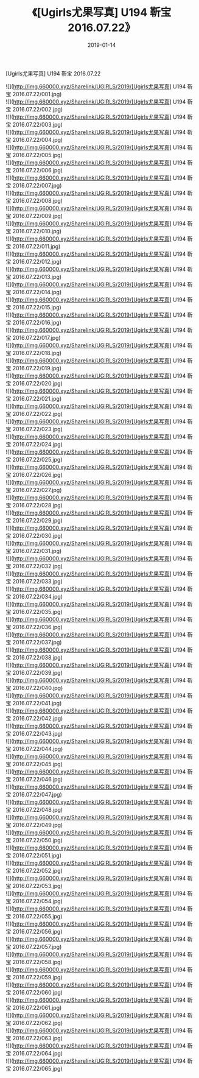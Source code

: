 ﻿---
layout: post
title:  《[Ugirls尤果写真] U194 靳宝 2016.07.22》
date:   2019-01-14
img: http://img.660000.xyz/Sharelink/UGIRLS/2019/[Ugirls尤果写真] U194 靳宝 2016.07.22/000.jpg
categories: [美女, 清纯, 唯美]
---

[Ugirls尤果写真] U194 靳宝 2016.07.22

 ![](http://img.660000.xyz/Sharelink/UGIRLS/2019/[Ugirls尤果写真] U194 靳宝 2016.07.22/001.jpg) <br>![](http://img.660000.xyz/Sharelink/UGIRLS/2019/[Ugirls尤果写真] U194 靳宝 2016.07.22/002.jpg) <br>![](http://img.660000.xyz/Sharelink/UGIRLS/2019/[Ugirls尤果写真] U194 靳宝 2016.07.22/003.jpg) <br>![](http://img.660000.xyz/Sharelink/UGIRLS/2019/[Ugirls尤果写真] U194 靳宝 2016.07.22/004.jpg) <br>![](http://img.660000.xyz/Sharelink/UGIRLS/2019/[Ugirls尤果写真] U194 靳宝 2016.07.22/005.jpg) <br>![](http://img.660000.xyz/Sharelink/UGIRLS/2019/[Ugirls尤果写真] U194 靳宝 2016.07.22/006.jpg) <br>![](http://img.660000.xyz/Sharelink/UGIRLS/2019/[Ugirls尤果写真] U194 靳宝 2016.07.22/007.jpg) <br>![](http://img.660000.xyz/Sharelink/UGIRLS/2019/[Ugirls尤果写真] U194 靳宝 2016.07.22/008.jpg) <br>![](http://img.660000.xyz/Sharelink/UGIRLS/2019/[Ugirls尤果写真] U194 靳宝 2016.07.22/009.jpg) <br>![](http://img.660000.xyz/Sharelink/UGIRLS/2019/[Ugirls尤果写真] U194 靳宝 2016.07.22/010.jpg) <br>![](http://img.660000.xyz/Sharelink/UGIRLS/2019/[Ugirls尤果写真] U194 靳宝 2016.07.22/011.jpg) <br>![](http://img.660000.xyz/Sharelink/UGIRLS/2019/[Ugirls尤果写真] U194 靳宝 2016.07.22/012.jpg) <br>![](http://img.660000.xyz/Sharelink/UGIRLS/2019/[Ugirls尤果写真] U194 靳宝 2016.07.22/013.jpg) <br>![](http://img.660000.xyz/Sharelink/UGIRLS/2019/[Ugirls尤果写真] U194 靳宝 2016.07.22/014.jpg) <br>![](http://img.660000.xyz/Sharelink/UGIRLS/2019/[Ugirls尤果写真] U194 靳宝 2016.07.22/015.jpg) <br>![](http://img.660000.xyz/Sharelink/UGIRLS/2019/[Ugirls尤果写真] U194 靳宝 2016.07.22/016.jpg) <br>![](http://img.660000.xyz/Sharelink/UGIRLS/2019/[Ugirls尤果写真] U194 靳宝 2016.07.22/017.jpg) <br>![](http://img.660000.xyz/Sharelink/UGIRLS/2019/[Ugirls尤果写真] U194 靳宝 2016.07.22/018.jpg) <br>![](http://img.660000.xyz/Sharelink/UGIRLS/2019/[Ugirls尤果写真] U194 靳宝 2016.07.22/019.jpg) <br>![](http://img.660000.xyz/Sharelink/UGIRLS/2019/[Ugirls尤果写真] U194 靳宝 2016.07.22/020.jpg) <br>![](http://img.660000.xyz/Sharelink/UGIRLS/2019/[Ugirls尤果写真] U194 靳宝 2016.07.22/021.jpg) <br>![](http://img.660000.xyz/Sharelink/UGIRLS/2019/[Ugirls尤果写真] U194 靳宝 2016.07.22/022.jpg) <br>![](http://img.660000.xyz/Sharelink/UGIRLS/2019/[Ugirls尤果写真] U194 靳宝 2016.07.22/023.jpg) <br>![](http://img.660000.xyz/Sharelink/UGIRLS/2019/[Ugirls尤果写真] U194 靳宝 2016.07.22/024.jpg) <br>![](http://img.660000.xyz/Sharelink/UGIRLS/2019/[Ugirls尤果写真] U194 靳宝 2016.07.22/025.jpg) <br>![](http://img.660000.xyz/Sharelink/UGIRLS/2019/[Ugirls尤果写真] U194 靳宝 2016.07.22/026.jpg) <br>![](http://img.660000.xyz/Sharelink/UGIRLS/2019/[Ugirls尤果写真] U194 靳宝 2016.07.22/027.jpg) <br>![](http://img.660000.xyz/Sharelink/UGIRLS/2019/[Ugirls尤果写真] U194 靳宝 2016.07.22/028.jpg) <br>![](http://img.660000.xyz/Sharelink/UGIRLS/2019/[Ugirls尤果写真] U194 靳宝 2016.07.22/029.jpg) <br>![](http://img.660000.xyz/Sharelink/UGIRLS/2019/[Ugirls尤果写真] U194 靳宝 2016.07.22/030.jpg) <br>![](http://img.660000.xyz/Sharelink/UGIRLS/2019/[Ugirls尤果写真] U194 靳宝 2016.07.22/031.jpg) <br>![](http://img.660000.xyz/Sharelink/UGIRLS/2019/[Ugirls尤果写真] U194 靳宝 2016.07.22/032.jpg) <br>![](http://img.660000.xyz/Sharelink/UGIRLS/2019/[Ugirls尤果写真] U194 靳宝 2016.07.22/033.jpg) <br>![](http://img.660000.xyz/Sharelink/UGIRLS/2019/[Ugirls尤果写真] U194 靳宝 2016.07.22/034.jpg) <br>![](http://img.660000.xyz/Sharelink/UGIRLS/2019/[Ugirls尤果写真] U194 靳宝 2016.07.22/035.jpg) <br>![](http://img.660000.xyz/Sharelink/UGIRLS/2019/[Ugirls尤果写真] U194 靳宝 2016.07.22/036.jpg) <br>![](http://img.660000.xyz/Sharelink/UGIRLS/2019/[Ugirls尤果写真] U194 靳宝 2016.07.22/037.jpg) <br>![](http://img.660000.xyz/Sharelink/UGIRLS/2019/[Ugirls尤果写真] U194 靳宝 2016.07.22/038.jpg) <br>![](http://img.660000.xyz/Sharelink/UGIRLS/2019/[Ugirls尤果写真] U194 靳宝 2016.07.22/039.jpg) <br>![](http://img.660000.xyz/Sharelink/UGIRLS/2019/[Ugirls尤果写真] U194 靳宝 2016.07.22/040.jpg) <br>![](http://img.660000.xyz/Sharelink/UGIRLS/2019/[Ugirls尤果写真] U194 靳宝 2016.07.22/041.jpg) <br>![](http://img.660000.xyz/Sharelink/UGIRLS/2019/[Ugirls尤果写真] U194 靳宝 2016.07.22/042.jpg) <br>![](http://img.660000.xyz/Sharelink/UGIRLS/2019/[Ugirls尤果写真] U194 靳宝 2016.07.22/043.jpg) <br>![](http://img.660000.xyz/Sharelink/UGIRLS/2019/[Ugirls尤果写真] U194 靳宝 2016.07.22/044.jpg) <br>![](http://img.660000.xyz/Sharelink/UGIRLS/2019/[Ugirls尤果写真] U194 靳宝 2016.07.22/045.jpg) <br>![](http://img.660000.xyz/Sharelink/UGIRLS/2019/[Ugirls尤果写真] U194 靳宝 2016.07.22/046.jpg) <br>![](http://img.660000.xyz/Sharelink/UGIRLS/2019/[Ugirls尤果写真] U194 靳宝 2016.07.22/047.jpg) <br>![](http://img.660000.xyz/Sharelink/UGIRLS/2019/[Ugirls尤果写真] U194 靳宝 2016.07.22/048.jpg) <br>![](http://img.660000.xyz/Sharelink/UGIRLS/2019/[Ugirls尤果写真] U194 靳宝 2016.07.22/049.jpg) <br>![](http://img.660000.xyz/Sharelink/UGIRLS/2019/[Ugirls尤果写真] U194 靳宝 2016.07.22/050.jpg) <br>![](http://img.660000.xyz/Sharelink/UGIRLS/2019/[Ugirls尤果写真] U194 靳宝 2016.07.22/051.jpg) <br>![](http://img.660000.xyz/Sharelink/UGIRLS/2019/[Ugirls尤果写真] U194 靳宝 2016.07.22/052.jpg) <br>![](http://img.660000.xyz/Sharelink/UGIRLS/2019/[Ugirls尤果写真] U194 靳宝 2016.07.22/053.jpg) <br>![](http://img.660000.xyz/Sharelink/UGIRLS/2019/[Ugirls尤果写真] U194 靳宝 2016.07.22/054.jpg) <br>![](http://img.660000.xyz/Sharelink/UGIRLS/2019/[Ugirls尤果写真] U194 靳宝 2016.07.22/055.jpg) <br>![](http://img.660000.xyz/Sharelink/UGIRLS/2019/[Ugirls尤果写真] U194 靳宝 2016.07.22/056.jpg) <br>![](http://img.660000.xyz/Sharelink/UGIRLS/2019/[Ugirls尤果写真] U194 靳宝 2016.07.22/057.jpg) <br>![](http://img.660000.xyz/Sharelink/UGIRLS/2019/[Ugirls尤果写真] U194 靳宝 2016.07.22/058.jpg) <br>![](http://img.660000.xyz/Sharelink/UGIRLS/2019/[Ugirls尤果写真] U194 靳宝 2016.07.22/059.jpg) <br>![](http://img.660000.xyz/Sharelink/UGIRLS/2019/[Ugirls尤果写真] U194 靳宝 2016.07.22/060.jpg) <br>![](http://img.660000.xyz/Sharelink/UGIRLS/2019/[Ugirls尤果写真] U194 靳宝 2016.07.22/061.jpg) <br>![](http://img.660000.xyz/Sharelink/UGIRLS/2019/[Ugirls尤果写真] U194 靳宝 2016.07.22/062.jpg) <br>![](http://img.660000.xyz/Sharelink/UGIRLS/2019/[Ugirls尤果写真] U194 靳宝 2016.07.22/063.jpg) <br>![](http://img.660000.xyz/Sharelink/UGIRLS/2019/[Ugirls尤果写真] U194 靳宝 2016.07.22/064.jpg) <br>![](http://img.660000.xyz/Sharelink/UGIRLS/2019/[Ugirls尤果写真] U194 靳宝 2016.07.22/065.jpg) <br>